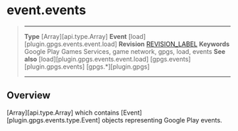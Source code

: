 # event.events

> --------------------- ------------------------------------------------------------------------------------------
> __Type__              [Array][api.type.Array]
> __Event__             [load][plugin.gpgs.events.event.load]
> __Revision__          [REVISION_LABEL](REVISION_URL)
> __Keywords__          Google Play Games Services, game network, gpgs, load, events
> __See also__          [load][plugin.gpgs.events.event.load]
>						[gpgs.events][plugin.gpgs.events]
>                       [gpgs.*][plugin.gpgs]
> --------------------- ------------------------------------------------------------------------------------------

## Overview

[Array][api.type.Array] which contains [Event][plugin.gpgs.events.type.Event] objects representing Google&nbsp;Play events.